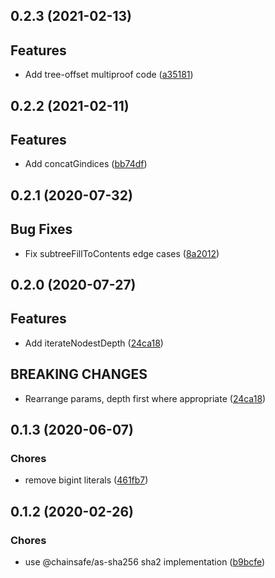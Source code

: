 ## 0.2.3 (2021-02-13)

## Features

- Add tree-offset multiproof code ([a35181](https://github.com/chainsafe/persistent-merkle-tree/commit/a35181))

## 0.2.2 (2021-02-11)

## Features

- Add concatGindices ([bb74df](https://github.com/chainsafe/persistent-merkle-tree/commit/bb74df))

## 0.2.1 (2020-07-32)

## Bug Fixes

- Fix subtreeFillToContents edge cases ([8a2012](https://github.com/chainsafe/persistent-merkle-tree/commit/8a2012))

## 0.2.0 (2020-07-27)

## Features

- Add iterateNodestDepth ([24ca18](https://github.com/chainsafe/persistent-merkle-tree/commit/24ca18))

## BREAKING CHANGES

- Rearrange params, depth first where appropriate ([24ca18](https://github.com/chainsafe/persistent-merkle-tree/commit/24ca18))

## 0.1.3 (2020-06-07)

### Chores

- remove bigint literals ([461fb7](https://github.com/chainsafe/persistent-merkle-tree/commit/461fb7))

## 0.1.2 (2020-02-26)

### Chores

- use @chainsafe/as-sha256 sha2 implementation ([b9bcfe](https://github.com/chainsafe/persistent-merkle-tree/commit/b9bcfe))
